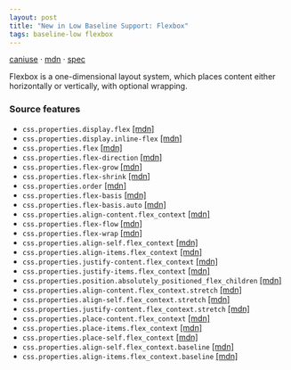 ```yaml
---
layout: post
title: "New in Low Baseline Support: Flexbox"
tags: baseline-low flexbox
---
```


[caniuse](https://caniuse.com/?search=flexbox) · [mdn](https://developer.mozilla.org/en-US/search?q=Flexbox) · [spec](https://drafts.csswg.org/css-flexbox-1/)

Flexbox is a one-dimensional layout system, which places content either horizontally or vertically, with optional wrapping.

### Source features

- ``css.properties.display.flex`` [[mdn]](https://developer.mozilla.org/en-US/search?q=css.properties.display.flex)
- ``css.properties.display.inline-flex`` [[mdn]](https://developer.mozilla.org/en-US/search?q=css.properties.display.inline-flex)
- ``css.properties.flex`` [[mdn]](https://developer.mozilla.org/en-US/search?q=css.properties.flex)
- ``css.properties.flex-direction`` [[mdn]](https://developer.mozilla.org/en-US/search?q=css.properties.flex-direction)
- ``css.properties.flex-grow`` [[mdn]](https://developer.mozilla.org/en-US/search?q=css.properties.flex-grow)
- ``css.properties.flex-shrink`` [[mdn]](https://developer.mozilla.org/en-US/search?q=css.properties.flex-shrink)
- ``css.properties.order`` [[mdn]](https://developer.mozilla.org/en-US/search?q=css.properties.order)
- ``css.properties.flex-basis`` [[mdn]](https://developer.mozilla.org/en-US/search?q=css.properties.flex-basis)
- ``css.properties.flex-basis.auto`` [[mdn]](https://developer.mozilla.org/en-US/search?q=css.properties.flex-basis.auto)
- ``css.properties.align-content.flex_context`` [[mdn]](https://developer.mozilla.org/en-US/search?q=css.properties.align-content.flex_context)
- ``css.properties.flex-flow`` [[mdn]](https://developer.mozilla.org/en-US/search?q=css.properties.flex-flow)
- ``css.properties.flex-wrap`` [[mdn]](https://developer.mozilla.org/en-US/search?q=css.properties.flex-wrap)
- ``css.properties.align-self.flex_context`` [[mdn]](https://developer.mozilla.org/en-US/search?q=css.properties.align-self.flex_context)
- ``css.properties.align-items.flex_context`` [[mdn]](https://developer.mozilla.org/en-US/search?q=css.properties.align-items.flex_context)
- ``css.properties.justify-content.flex_context`` [[mdn]](https://developer.mozilla.org/en-US/search?q=css.properties.justify-content.flex_context)
- ``css.properties.justify-items.flex_context`` [[mdn]](https://developer.mozilla.org/en-US/search?q=css.properties.justify-items.flex_context)
- ``css.properties.position.absolutely_positioned_flex_children`` [[mdn]](https://developer.mozilla.org/en-US/search?q=css.properties.position.absolutely_positioned_flex_children)
- ``css.properties.align-content.flex_context.stretch`` [[mdn]](https://developer.mozilla.org/en-US/search?q=css.properties.align-content.flex_context.stretch)
- ``css.properties.align-self.flex_context.stretch`` [[mdn]](https://developer.mozilla.org/en-US/search?q=css.properties.align-self.flex_context.stretch)
- ``css.properties.justify-content.flex_context.stretch`` [[mdn]](https://developer.mozilla.org/en-US/search?q=css.properties.justify-content.flex_context.stretch)
- ``css.properties.place-content.flex_context`` [[mdn]](https://developer.mozilla.org/en-US/search?q=css.properties.place-content.flex_context)
- ``css.properties.place-items.flex_context`` [[mdn]](https://developer.mozilla.org/en-US/search?q=css.properties.place-items.flex_context)
- ``css.properties.place-self.flex_context`` [[mdn]](https://developer.mozilla.org/en-US/search?q=css.properties.place-self.flex_context)
- ``css.properties.align-self.flex_context.baseline`` [[mdn]](https://developer.mozilla.org/en-US/search?q=css.properties.align-self.flex_context.baseline)
- ``css.properties.align-items.flex_context.baseline`` [[mdn]](https://developer.mozilla.org/en-US/search?q=css.properties.align-items.flex_context.baseline)
